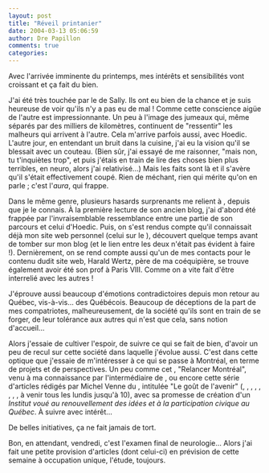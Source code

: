 ```yaml
---
layout: post
title: "Réveil printanier"
date: 2004-03-13 05:06:59
author: Dre Papillon
comments: true
categories: 
---
```



Avec l'arrivée imminente du printemps, mes intérêts et sensibilités vont croissant et ça fait du bien.

J'ai été très touchée par le  de Sally.  Ils ont eu bien de la chance et je suis heureuse de voir qu'ils n'y a pas eu de mal !  Comme cette conscience aigüe de l'autre est impressionnante.  Un peu à l'image des jumeaux qui, même séparés par des milliers de kilomètres, continuent de "ressentir" les malheurs qui arrivent à l'autre.  Cela m'arrive parfois aussi, avec Hoedic.  L'autre jour, en entendant un bruit dans la cuisine, j'ai eu la vision qu'il se blessait avec un couteau.  (Bien sûr, j'ai essayé de me raisonner, "mais non, tu t'inquiètes trop", et puis j'étais en train de lire des choses bien plus terribles, en neuro, alors j'ai relativisé...)  Mais les faits sont là et il s'avère qu'il s'était effectivement coupé.  Rien de méchant, rien qui mérite qu'on en parle ; c'est l'*aura*, qui frappe.

Dans le même genre, plusieurs hasards surprenants me relient à , depuis que je le connais.  À la première lecture de son ancien blog, j'ai d'abord été frappée par l'invraisemblable ressemblance entre une partie de son parcours et celui d'Hoedic.  Puis, on s'est rendus compte qu'il connaissait déjà mon site web personnel (celui sur le ), découvert quelque temps avant de tomber sur mon blog (et le lien entre les deux n'était pas évident à faire !).  Dernièrement, on se rend compte aussi qu'un de mes contacts pour le contenu dudit site web, Harald Wertz, père de ma coéquipière, se trouve également avoir été son prof à Paris VIII.  Comme on a vite fait d'être interrelié avec les autres !

J'éprouve aussi beaucoup d'émotions contradictoires depuis mon retour au Québec, vis-à-vis... des Québécois.  Beaucoup de déceptions de la part de mes compatriotes, malheureusement, de la société qu'ils sont en train de se forger, de leur tolérance aux autres qui n'est que cela, sans notion d'accueil...

Alors j'essaie de cultiver l'espoir, de suivre ce qui se fait de bien, d'avoir un peu de recul sur cette société dans laquelle j'évolue aussi.  C'est dans cette optique que j'essaie de m'intéresser à ce qui se passe à Montréal, en terme de projets et de perspectives.  Un peu comme cet , "Relancer Montréal", venu à ma connaissance par l'intermédiaire de , ou encore cette série d'articles rédigés par Michel Venne du , intitulée "Le goût de l'avenir" (, , , , , , , , à venir tous les lundis jusqu'à 10), avec sa promesse de création d'un *Institut voué au renouvellement des idées et à la participation civique au Québec*.  À suivre avec intérêt...

De belles initiatives, ça ne fait jamais de tort.

Bon, en attendant, vendredi, c'est l'examen final de neurologie...  Alors j'ai fait une petite provision d'articles (dont celui-ci) en prévision de cette semaine à occupation unique, l'étude, toujours.